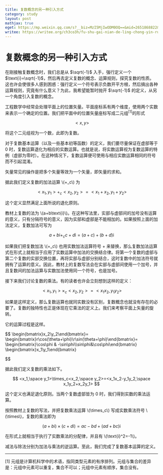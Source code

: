 ```yaml
---
title: 复数概念的另一种引入方式
category: study
layout: post
mathjax: true
eget: https://mp.weixin.qq.com/s?__biz=MzI5MjIwODM0OQ==&mid=2651868822&idx=1&sn=603be5003dd2fc8ec833e128d9a36e70&chksm=f7e00524c0978c327c0419c3b07f5db325ef311794da5d888312120ba950faada09d72121e51&token=332977848&lang=zh_CN#rd
writee: https://writee.org/ch3co3h/fu-shu-gai-nian-de-ling-chong-yin-ru-fang-shi
---
```


# 复数概念的另一种引入方式

在刚接触复数概念时，我们总是从 $\sqrt{-1}$ 入手，强行定义一个 $\text{i}=\sqrt{-1}$，然后再去定义复数的概念、运算规则，探究复数的性质。这也许会使很多人感到困惑：强行定义一个符号表示负数开平方根，然后搞出各种运算规则，究竟有什么意义？为此，我希望能暂时抛开 $\sqrt{-1}$ 的定义，从另一个角度引入复数的概念。

工程数学中经常会处理平面上的位置矢量。平面座标系有两个维度，使用两个实数来表示一个确定的位置。我们把平面中的位置矢量座标写成二元组<sup>[1]</sup>的形式

$$
<x, y>
$$

将这个二元组视为一个数，此即为复数。

对于复数基本运算（以及一些基本初等函数）的定义，我们要尽量保证在虚部等于 0 时，复数运算退化为相应的实数运算。也就是说，将实数运算视为复数运算的特例（虚部为零时）。在这种情况下，复数运算便可使用与相应实数运算相同的符号而不引起混淆。

矢量常见的操作是把多个矢量等效为一个矢量，即矢量的求和。

据此我们定义复数的加法运算 \\(+_c\\) 为

$$
<x_1, y_1> +_c <x_2, y_2> = <x_1+x_2, y_1+y_2>
$$

这个定义显然满足上面所说的退化原则。

教材上复数的法为 \\(a+b\text{i}\\)。在这种写法里，实部与虚部间的加号没有运算的意义，只有分隔符号的意义，因为实部和虚部是不能相加的。如果按照上面的加法定义，复数加法可写为

$$
a+b\text{i}+_cc+d\text{i}=(a+c)+(b+d)\text{i}
$$

如果我们把复数加法 \\(+_c\\) 也用实数加法运算符号 $+$ 来替换，那么复数加法运算式在形式上就相当于应用了实数运算中加法的交换结合律。将第一个复数的虚部与第二个复数的实部交换位置，再将实部与虚部分别结合，这时复数中的加法符号就拥有了运算的意义。因此，教材上的复数写法会在实部与虚部间使用一个加号，并且复数间的加法运算与实数加法使用同一个符号，也是加号。

接下来我们讨论复数的乘法。有的读者也许会立刻想到这样的定义：

$$
<x_1,y_1>\times_c<x_2,y_2>=<x_1x_2,y_1y_2>
$$

如果是这样定义，那么复数运算也就同实数没有区别，复数概念也就没有存在的必要了。复数的独特性也正是体现在它乘法的定义上。我们来考察平面上矢量的旋转。

它的运算过程是这样。

$$
\begin{bmatrix}x_2\\y_2\end{bmatrix}=
\begin{bmatrix}r\cos(\theta+\phi)\\r\sin(\theta+\phi)\end{bmatrix}=
\begin{bmatrix}\cos\phi & -\sin\phi\\\sin\phi&\cos\phi\end{bmatrix}
\begin{bmatrix}x_1\\y_1\end{bmatrix}

$$

据此我们定义复数的乘法如下。

$$
<x_1,\space y_1>\times_c<x_2,\space y_2>=<x_1x_2-y_1y_2,\space x_1y_2+x_2y_1>
$$

这个定义也满足退化原则。当两个复数虚部皆为 0 时，我们得到实数的乘法运算。

按照教材上复数的写法，并把复数乘法运算 \\(\times_c\\) 写成实数乘法符号 \\(\times\\)，复数的乘法即为

$$
(a+b\text{i})\times(c+d\text{i})=ac-bd+(ad+bc)\text{i}
$$

在形式上就相当于执行了实数乘法的分配律，并且有 \\(\text{i}^2=-1\\)。

减法与除法分别为加法与乘法的逆运算。至此，我们完成了复数基本运算的定义。

---

[1] 元组是计算机科学中的术语，指同类型元素的有序排列。元组与集合的差异是：元组中元素可以重复，集合不可以；元组中元素有顺序，集合没有。
